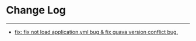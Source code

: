 # Change Log
---

- [fix: fix not load application.yml bug & fix guava version conflict bug.](https://github.com/Tencent/spring-cloud-tencent/pull/286)
